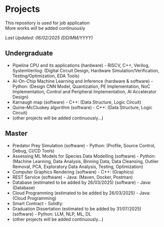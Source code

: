 # Projects
This repository is used for job application  
More works will be added continuously

*Last Updated: 06/02/2025 (DD/MM/YYYY)*  

## Undergraduate
- Pipeline CPU and its applications (hardware) - RISCV, C++, Verilog, SystemVerilog: (Digital Circuit Design, Hardware Simulation/Verification, Testing/Optimization, EDA Tools)
- AI-On-Chip Machine Learning and Inference (hardware & software) - Python: (Design CNN Model, Quantization, PE Implementation, NoC Implementation, Control and Peripheral Implementation, AI Accelerator Design)
- Karnaugh map (software) - C++: (Data Structure, Logic Circuit)
- Quine–McCluskey algorithm (software) - C++: (Data Structure, Logic Circuit)
- (other projects will be added continuously...)

## Master
- Predator Prey Simulation (software) - Python: (Profile, Source Control, Debug, CI/CD Tools)
- Assessing ML Models for Species Data Modelling (software) - Python: (Machine Learning, Data Analysis, Binning Data, Data Cleansing, Outlier Removal, PCA, Exploratory Data Analysis, Testing, Optimization)
- Computer Graphics Rendering (software) - C++: (Graphics)
- REST Service (software) - Java: (Maven, Docker, Postman)
- Database (estimated to be added by 26/03/2025) (software) - Java: (Database)
- Cloud Programming (estimated to be added by 26/03/2025) - Java: (Cloud Programming)
- Smart Contract - Solidty:
- Graduation Dissertation (estimated to be added by 31/07/2025) (software) - Python: LLM, NLP, ML, DL
- (other projects will be added continuously...)
